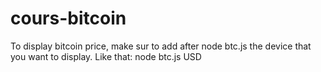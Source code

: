 # cours-bitcoin

To display bitcoin price, make sur to add after node btc.js the device that you want to display.
Like that: node btc.js USD
